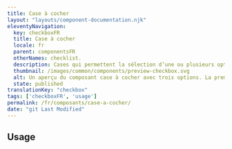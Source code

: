 ```yaml
---
title: Case à cocher
layout: "layouts/component-documentation.njk"
eleventyNavigation:
  key: checkboxFR
  title: Case à cocher
  locale: fr
  parent: componentsFR
  otherNames: checklist.
  description: Cases qui permettent la sélection d’une ou plusieurs options.
  thumbnail: /images/common/components/preview-checkbox.svg
  alt: Un aperçu du composant case à cocher avec trois options. La première option a une boîte blanche au contour noir avec une coche à l'intérieur suivi de deux longues boîtes grises rectangulaires qui représentent du texte. Les deux autres options sont représentées d'une boîte blanche au contour noir, vide, suivie de deux longues boites grises représentant du texte.
  state: published
translationKey: "checkbox"
tags: ['checkboxFR', 'usage']
permalink: /fr/composants/case-a-cocher/
date: "git Last Modified"
---
```


## Usage